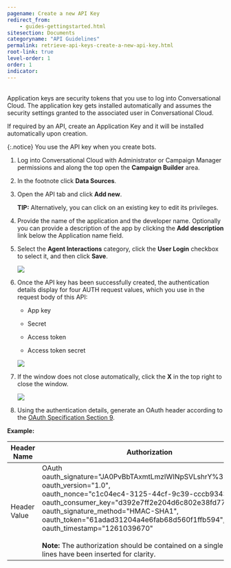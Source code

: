 ```yaml
---
pagename: Create a new API Key
redirect_from:
    - guides-gettingstarted.html
sitesection: Documents
categoryname: "API Guidelines"
permalink: retrieve-api-keys-create-a-new-api-key.html
root-link: true
level-order: 1
order: 1
indicator:
---
```

<br>
Application keys are security tokens that you use to log into Conversational Cloud. The application key gets installed automatically and assumes the security settings granted to the associated user in Conversational Cloud.

If required by an API, create an Application Key and it will be installed automatically upon creation.


{:.notice}
You use the API key when you create bots.

1. Log into Conversational Cloud with Administrator or Campaign Manager permissions and along the top open the **Campaign Builder** area.

2. In the footnote click **Data Sources**.

3. Open the API tab and click **Add new**.

   **TIP:** Alternatively, you can click on an existing key to edit its privileges.

4. Provide the name of the application and the developer name. Optionally you can provide a description of the app by clicking the **Add description** link below the Application name field.

5. Select the **Agent Interactions** category, click the **User Login** checkbox to select it, and then click **Save**.

   ![](../../../img/APIKeyCreation.png)

6. Once the API key has been successfully created, the authentication details display for four AUTH request values, which you use in the request body of this API:

   - App key

   - Secret

   - Access token

   - Access token secret

   ![](../../../img/apikeycreation1.png)

7. If the window does not close automatically, click the **X** in the top right to close the window.

   ![](../../../img/close-window.png)

8. Using the authentication details, generate an OAuth header according to the [OAuth Specification Section 9](https://oauth.net/core/1.0/#signing_process).

**Example:**

| **Header Name** | **Authorization** |
| --- | --- |
| Header Value | OAuth<br>oauth_signature="JA0PvBbTAxmtLmzIWINpSVLshrY%3D", <br>oauth_version="1.0",<br>oauth_nonce="c1c04ec4-3125-44cf-9c39-cccb9343541b", <br>oauth_consumer_key="d392e7ff2e204d6c802e38fd775563d1", <br>oauth_signature_method="HMAC-SHA1", <br>oauth_token="61adad31204a4e6fab68d560f1ffb594", <br>oauth_timestamp="1261039670" <br><br>**Note:** The authorization should be contained on a single line. New lines have been inserted for clarity. |
